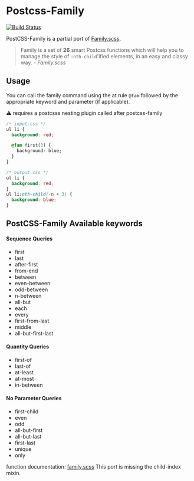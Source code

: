 
# Postcss-Family

[![Build Status](https://travis-ci.org/mpeutz/postcss-family.svg?branch=master)](https://travis-ci.org/mpeutz/postcss-family)

PostCSS-Family is a partial port of [Family.scss](https://lukyvj.github.io/family.scss/).

> Family is a set of **26** smart Postcss functions which will help you to manage
> the style of `:nth-child`'ified elements, in an easy and classy way.
> *- Family.scss*


## Usage

You can call the family command using the at rule `@fam` followed by the appropriate keyword and parameter (if applicable).

:warning: requires a postcsss nesting plugin called after postcss-family

```css
/* input.css */
ul li {
  background: red;

  @fam first(3) {
    background: blue;
  }
}
```

```css
/* output.css */
ul li {
  background: red;
}
ul li:nth-child(-n + 3) {
  background: blue;
}

```

## PostCSS-Family Available keywords

#### Sequence Queries

- first
- last
- after-first
- from-end
- between
- even-between
- odd-between
- n-between
- all-but
- each
- every
- first-from-last
- middle
- all-but-first-last



#### Quantity Queries

- first-of
- last-of
- at-least
- at-most
- in-between

#### No Parameter Queries

- first-child
- even
- odd
- all-but-first
- all-but-last
- first-last
- unique
- only

function documentation:
  [family.scss](http://lukyvj.github.io/family.scss/)
This port is missing the child-index mixin.

